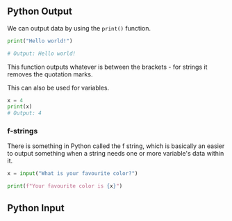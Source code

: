 ## Python Output
We can output data by using the `print()` function. 
```python
print("Hello world!")

# Output: Hello world!
```
This function outputs whatever is between the brackets - for strings it removes the quotation marks.

This can also be used for variables.
```python
x = 4
print(x)
# Output: 4
```
### f-strings
There is something in Python called the f string, which is basically an easier to output something when a string needs one or more variable's data within it.

```python
x = input("What is your favourite color?")

print(f"Your favourite color is {x}")
```


## Python Input

